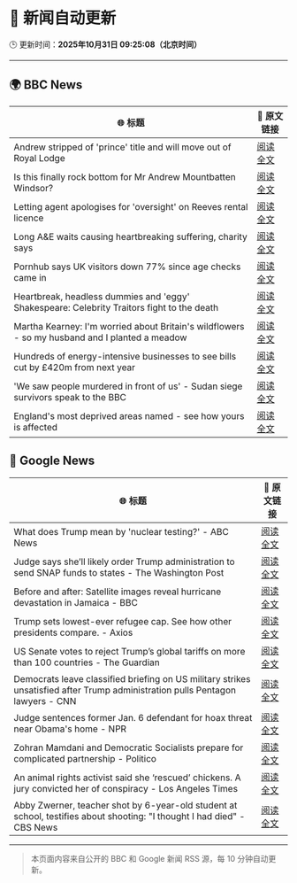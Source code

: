# 🧠 新闻自动更新

🕒 更新时间：**2025年10月31日 09:25:08（北京时间）**

---

## 🌍 BBC News

| 🌐 标题 | 🔗 原文链接 |
|--------|-------------|
| Andrew stripped of 'prince' title and will move out of Royal Lodge | [阅读全文](https://www.bbc.com/news/articles/cr7m4yjkp74o?at_medium=RSS&at_campaign=rss) |
| Is this finally rock bottom for Mr Andrew Mountbatten Windsor? | [阅读全文](https://www.bbc.com/news/articles/c62elnjnqqxo?at_medium=RSS&at_campaign=rss) |
| Letting agent apologises for 'oversight' on Reeves rental licence | [阅读全文](https://www.bbc.com/news/articles/cx2p55ejy88o?at_medium=RSS&at_campaign=rss) |
| Long A&E waits causing heartbreaking suffering, charity says | [阅读全文](https://www.bbc.com/news/articles/c4gwkjzx088o?at_medium=RSS&at_campaign=rss) |
| Pornhub says UK visitors down 77% since age checks came in | [阅读全文](https://www.bbc.com/news/articles/cgkz3m3re1zo?at_medium=RSS&at_campaign=rss) |
| Heartbreak, headless dummies and  'eggy' Shakespeare: Celebrity Traitors fight to the death | [阅读全文](https://www.bbc.com/news/articles/cvgvqj5w233o?at_medium=RSS&at_campaign=rss) |
| Martha Kearney: I'm worried about Britain's wildflowers - so my husband and I planted a meadow | [阅读全文](https://www.bbc.com/news/articles/c3rjnlv8ejxo?at_medium=RSS&at_campaign=rss) |
| Hundreds of energy-intensive businesses to see bills cut by £420m from next year | [阅读全文](https://www.bbc.com/news/articles/c5ype0gp7lgo?at_medium=RSS&at_campaign=rss) |
| 'We saw people murdered in front of us' - Sudan siege survivors speak to the BBC | [阅读全文](https://www.bbc.com/news/articles/cgr4qqgdlkjo?at_medium=RSS&at_campaign=rss) |
| England's most deprived areas named - see how yours is affected | [阅读全文](https://www.bbc.com/news/articles/cly137089yyo?at_medium=RSS&at_campaign=rss) |

## 📰 Google News

| 🌐 标题 | 🔗 原文链接 |
|--------|-------------|
| What does Trump mean by 'nuclear testing?' - ABC News | [阅读全文](https://news.google.com/rss/articles/CBMifEFVX3lxTE1WYmNsVUhOWnFTeWZRcXN3MG52LW1oM0tQZDVkSC0xRzZGc1pTVkYtbnZ4NmZYWjdYUnE3aWo5UzJZTExOLVdiRFczelZ5Y3ZjUkRXNEkyTzRIcGpPSnRSYUFRdzloSWlwR0lneG15bHA4WnI1VGRyM1BfZ3nSAYIBQVVfeXFMTVMzamhZcDNEUlh4UUM0a2hfVlB0VS1RbS1TektHUExSSVZTUEdXS0xoMUFXb1U5Nl9kcDVDdmpJR0FEeW9GLWgzUEVwM0tYMlNLZVF3UHE5RDlMcmZfcnR5S0VUbnotaVBray1qcmp0REkyTE1WVTBNMjVYUUY1TVFIUQ?oc=5) |
| Judge says she’ll likely order Trump administration to send SNAP funds to states - The Washington Post | [阅读全文](https://news.google.com/rss/articles/CBMiigFBVV95cUxQWjRyNWRIaHdmb1lnSno3NHI2NW5FZ1lNTjktaWVFTVhRd2hZUnItZUZTLTMtbWpWMW8xNXVlb0dRRW9MOWVvOU9jRURFV2NiREV6eDF6OENqSHZleFBteWxkazFrbUZfeThWTWxvR21KeW9LNlZrOFRPT010ajVOZzB3bXdjanlGbmc?oc=5) |
| Before and after: Satellite images reveal hurricane devastation in Jamaica - BBC | [阅读全文](https://news.google.com/rss/articles/CBMiWkFVX3lxTE9ROEt4M0dIV1dCb1N4M2tfOFo4MXJ3Vy1XemJMMGI3bUEwb1E5b2RPZGNicnNtRHd2N25yNFFja1BjVElEOUNhLWUtMUhkRjZKZWFKazRaeXp5d9IBX0FVX3lxTFB1QlhLalAxSlpQWEREOExMRU5mUVpIM01yaXFySUJ5Z2hXdGg4UC1NTDc0NXV2Wk5GNTZJQVFJOVMzWUFlcHZaRGlCVjhrY3pKT25xazlJZktTQllpVmdv?oc=5) |
| Trump sets lowest-ever refugee cap. See how other presidents compare. - Axios | [阅读全文](https://news.google.com/rss/articles/CBMijgFBVV95cUxPVzBONDdMamtrQml0XzFGR0lkRkRwTG1jN044Wm9Bd1NhLXFVeUwxbDIweU11anFWc2JxdHAwUklCVnZXODRZV1ZuSEdsWjJTRVBZd290SDhtMVJmMWE1X2JfcTMySG1KanRqNUFGbDJNWFpHeGwzbTZDd0pmVkhIcWplVVNNcGxWTVVUN1dB?oc=5) |
| US Senate votes to reject Trump’s global tariffs on more than 100 countries - The Guardian | [阅读全文](https://news.google.com/rss/articles/CBMifkFVX3lxTE1qckNIUWdtNnVhazREOXZlSFAyZ1dyTDRWRWxJZmNxMFh1WDdjSjhCMi11Z2ZrR2dGQmRLTUxaUDVwa3FxUnBFTG9reDNCSHhYZGJ4WHk0aW9hUk5UMlpqekhWckdtcEhJSGpKMlRTWnpMN2d0X3ZLLVJhTzg1Zw?oc=5) |
| Democrats leave classified briefing on US military strikes unsatisfied after Trump administration pulls Pentagon lawyers - CNN | [阅读全文](https://news.google.com/rss/articles/CBMi1gFBVV95cUxQSktBd2d0V2pIWjhhWER0SnAyNjFPTVhBZTlpSVRYcWRxX1I0a3RkWTlPb3dtaDZtVmRTUVpxNTlZZUJaRHpMTTh5OF9tbXdVOFZfUURxZWtXMTNiQi1SVTNIdF9wQjA2RS1ucUhLaTZKVGxucEx2Qnp4dTN3YXRwSkwtcFhIYjNfb3BTQjB4aVVEV1M4Skx3SUl6MmRmTFIzTmZTZXAzcmNWNHc4dVVBdUFIOW9ZUzdNTXg4MmJzZTU5aGlSYnZxN1JSdThZZUtReElGQnd3?oc=5) |
| Judge sentences former Jan. 6 defendant for hoax threat near Obama's home - NPR | [阅读全文](https://news.google.com/rss/articles/CBMijAFBVV95cUxQV0pLaEJaV2cwNDZweTFDYVU0cW5UX3ZFYjdWU09jd2tlN1lWZmJteEFNV2llZUJjT0wyTm4talZLQVRIVXMyWmJhMWJ1X2JOWmFHM0pFZDdxcVp2QTN3ME5NVVdIVnloMW9OR1ZuSU93X3VkSjlERm5jOGd0N05YaTZZcGlfZDNrVFhNYw?oc=5) |
| Zohran Mamdani and Democratic Socialists prepare for complicated partnership - Politico | [阅读全文](https://news.google.com/rss/articles/CBMijAFBVV95cUxOckZUWnZpa0UtbHJSZWtQdFk2SkxGT0JDM3duM2dPek9jbHFPaVNPa1d0aUZmTFBMbWY0N3dGWUp2Y2dZQTJWS1BZM3BLeElHaHhGLXBlQ1ZXRkIzY1RjMEg3ZG5sNHlpa2FCampwM2NkSGg4ZGZaTmF5YW5wc1Q3Q2hEWWpkRUZiV016Yg?oc=5) |
| An animal rights activist said she ‘rescued’ chickens. A jury convicted her of conspiracy - Los Angeles Times | [阅读全文](https://news.google.com/rss/articles/CBMirAFBVV95cUxQZTRDUkZpaTRuNzJnLUY1Rk9nTHh5b3NfX1daa2Q2Z3lxci1jY0hCRThrbXhfT25qNVY1N1lwV2U0Z1dLbHVIWkxDS1VlcDlaV1ZmR0F1MzJ3cmZka3JaUmhraC1CNVZiNFpFdzhGRXA4QVM2aTA5OU1pcmZGd3RxWVFlT0pTNy1lOE1iX2VZMElERWI3Q2NvM3NfMmd2MjZVUUF4cjNlTEVpRWd0?oc=5) |
| Abby Zwerner, teacher shot by 6-year-old student at school, testifies about shooting: "I thought I had died" - CBS News | [阅读全文](https://news.google.com/rss/articles/CBMilwFBVV95cUxPTUFkQW1YdXN3YWI2cVZvT0Ria3F6UC1nZkRCcXF0SnllWHBMbS0wRmpRNkRRQlNmSWlnYVlyRy15MGVOY3BydmdLQTZ5MHdEeXRqZ25SMjJYVXhyTWR6eHhZYTJ2dmU4MWJYcWR0MmZCR0d0YTZWcUZ6M3BSRmpPTzBtZ01wdWlOY1dYLUIzYnpKaXdGTzVR0gGcAUFVX3lxTE9wenBPYVhUMkNneEFPMnozTjVBZ3NvWDFVT2JhUkwzdVc3WVhDdWhlSC15Z1dieHViUW1HNmZjM1N0WEhxbzF0elJydFRqd0hUYlgtNElqUTJUajhld0x4enprVmM0TTZ1OTJiWHAwaFJIVkNWckhUYy0ydHhGVHFVVzBmN0txSjJfQUVyQlA5SWhoZEVROVJ4WUVyRQ?oc=5) |

---
> 本页面内容来自公开的 BBC 和 Google 新闻 RSS 源，每 10 分钟自动更新。